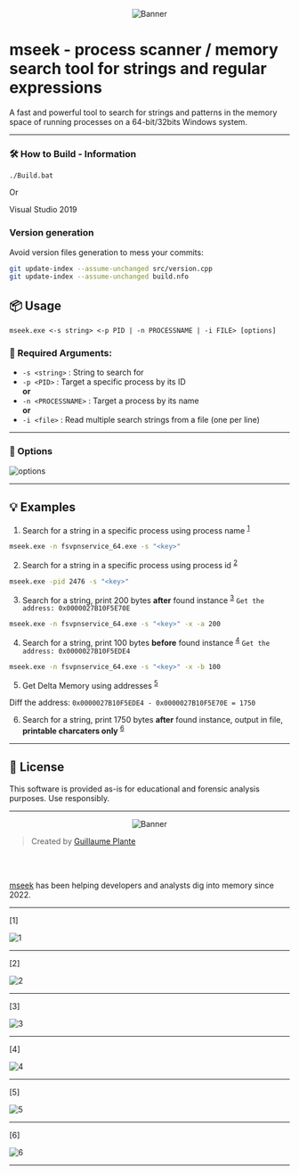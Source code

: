 <p align="center">
  <img src="img/banner_s.png" alt="Banner" style="max-width: 100%;">
</p>


# mseek - process scanner / memory search tool for strings and regular expressions

A fast and powerful tool to search for strings and patterns in the memory space of running processes on a 64-bit/32bits Windows system.

---

### 🛠 How to Build - Information

```
./Build.bat 
```

Or

Visual Studio 2019


### Version generation

Avoid version files generation to mess your commits:

```bash
git update-index --assume-unchanged src/version.cpp
git update-index --assume-unchanged build.nfo
```


## 📦 Usage

```
mseek.exe <-s string> <-p PID | -n PROCESSNAME | -i FILE> [options]
```

### 🔧 Required Arguments:
- `-s <string>` : String to search for
- `-p <PID>` : Target a specific process by its ID  
  **or**  
- `-n <PROCESSNAME>` : Target a process by its name  
  **or**  
- `-i <file>` : Read multiple search strings from a file (one per line)

---

### 🧩 Options

![options](img/options.png)

---

## 💡 Examples

1. Search for a string in a specific process using process name <sup>[1](#ref1)</sup>

```sh
mseek.exe -n fsvpnservice_64.exe -s "<key>" 
```
2. Search for a string in a specific process using process id <sup>[2](#ref1)</sup>

```sh
mseek.exe -pid 2476 -s "<key>" 
```

3. Search for a string, print 200 bytes **after** found instance <sup>[3](#ref2)</sup>
```Get the address: 0x0000027B10F5E70E```
```sh
mseek.exe -n fsvpnservice_64.exe -s "<key>" -x -a 200
```
4. Search for a string, print 100 bytes **before** found instance <sup>[4](#ref3)</sup>
```Get the address: 0x0000027B10F5EDE4```
```sh
mseek.exe -n fsvpnservice_64.exe -s "<key>" -x -b 100
```
5. Get Delta Memory using addresses <sup>[5](#ref4)</sup>

Diff the address: ```0x0000027B10F5EDE4 - 0x0000027B10F5E70E = 1750```

6. Search for a string, print 1750 bytes **after** found instance, output in file, **printable charcaters only** <sup>[6](#ref5)</sup>

--------------------------------

## 📝 License

This software is provided as-is for educational and forensic analysis purposes. Use responsibly.

--------------------------------

<p align="center">
  <img src="img/logo.png" alt="Banner" style="max-width: 100%;">
</p>


> Created by [Guillaume Plante](guillaumeplante.qc@gmail.com)
<br>
<br>

[mseek](https://github.com/arsscriptum/mseek) has been helping developers and analysts dig into memory since 2022.


--------------------------------

<a id="ref1"></a> [1] 

![1](img/memseek.png)

-------------------------------

<a id="ref2"></a>[2] 

![2](img/memseek.png)

-------------------------------

<a id="ref2"></a>[3] 

![3](img/example2.png)

-------------------------------

<a id="ref3"></a>[4] 

![4](img/example3.png)

-------------------------------

<a id="ref4"></a>[5] 

![5](img/size.png)

-------------------------------


<a id="ref5"></a>[6] 

![6](img/example1.png)

-------------------------------
